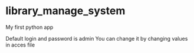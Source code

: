 # library_manage_system
My first python app

Default login and password is admin
You can change it by changing values in acces file
